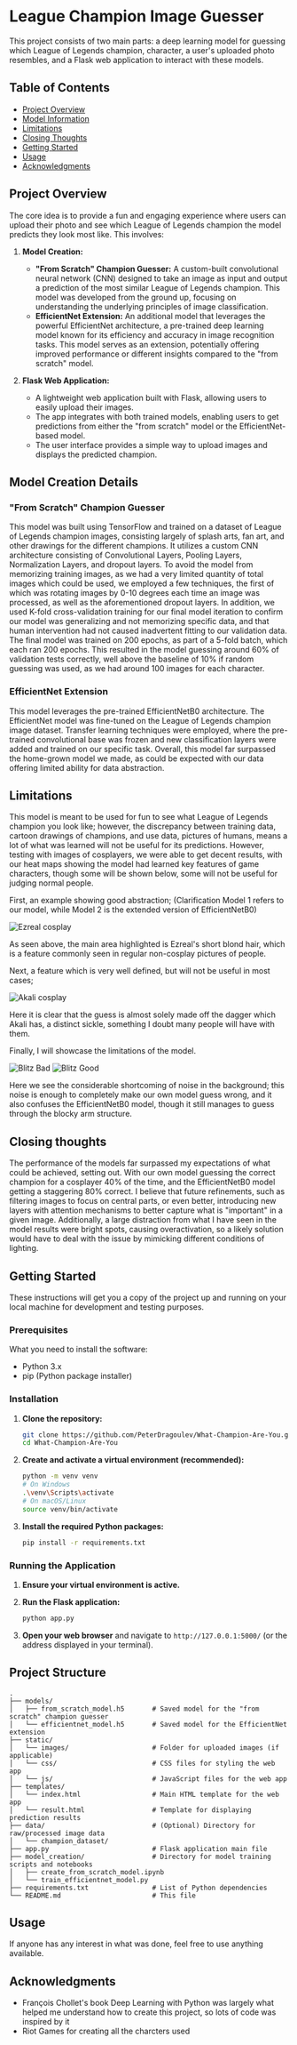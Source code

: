 # League Champion Image Guesser

This project consists of two main parts: a deep learning model for guessing which League of Legends champion, character, a user's uploaded photo resembles, and a Flask web application to interact with these models.

## Table of Contents

- [Project Overview](#project-overview)
- [Model Information](#model-creation-details)
- [Limitations](#limitations)
- [Closing Thoughts](#closing-thoughts)
- [Getting Started](#getting-started)
- [Usage](#usage)
- [Acknowledgments](#acknowledgments)

## Project Overview

The core idea is to provide a fun and engaging experience where users can upload their photo and see which League of Legends champion the model predicts they look most like. This involves:

1.  **Model Creation:**
    * **"From Scratch" Champion Guesser:** A custom-built convolutional neural network (CNN) designed to take an image as input and output a prediction of the most similar League of Legends champion. This model was developed from the ground up, focusing on understanding the underlying principles of image classification.
    * **EfficientNet Extension:** An additional model that leverages the powerful EfficientNet architecture, a pre-trained deep learning model known for its efficiency and accuracy in image recognition tasks. This model serves as an extension, potentially offering improved performance or different insights compared to the "from scratch" model.

2.  **Flask Web Application:**
    * A lightweight web application built with Flask, allowing users to easily upload their images.
    * The app integrates with both trained models, enabling users to get predictions from either the "from scratch" model or the EfficientNet-based model.
    * The user interface provides a simple way to upload images and displays the predicted champion.

## Model Creation Details

### "From Scratch" Champion Guesser

This model was built using TensorFlow and trained on a dataset of League of Legends champion images, consisting largely of splash arts, fan art, and other drawings for the different champions. It utilizes a custom CNN architecture consisting of Convolutional Layers, Pooling Layers, Normalization Layers, and dropout layers. To avoid the model from memorizing training images, as we had a very limited quantity of total images which could be used, we employed a few techniques, the first of which was rotating images by 0-10 degrees each time an image was processed, as well as the aforementioned dropout layers. In addition, we used K-fold cross-validation training for our final model iteration to confirm our model was generalizing and not memorizing specific data, and that human intervention had not caused inadvertent fitting to our validation data. The final model was trained on 200 epochs, as part of a 5-fold batch, which each ran 200 epochs. This resulted in the model guessing around 60% of validation tests correctly, well above the baseline of 10% if random guessing was used, as we had around 100 images for each character.

### EfficientNet Extension

This model leverages the pre-trained EfficientNetB0 architecture. The EfficientNet model was fine-tuned on the League of Legends champion image dataset. Transfer learning techniques were employed, where the pre-trained convolutional base was frozen and new classification layers were added and trained on our specific task. Overall, this model far surpassed the home-grown model we made, as could be expected with our data offering limited ability for data abstraction.

## Limitations

This model is meant to be used for fun to see what League of Legends champion you look like; however, the discrepancy between training data, cartoon drawings of champions, and use data, pictures of humans, means a lot of what was learned will not be useful for its predictions. However, testing with images of cosplayers, we were able to get decent results, with our heat maps showing the model had learned key features of game characters, though some will be shown below, some will not be useful for judging normal people.

First, an example showing good abstraction;
(Clarification Model 1 refers to our model, while Model 2 is the extended version of EfficientNetB0)

![Ezreal cosplay](Images/ezrealGood.png)

As seen above, the main area highlighted is Ezreal's short blond hair, which is a feature commonly seen in regular non-cosplay pictures of people.

Next, a feature which is very well defined, but will not be useful in most cases;

![Akali cosplay](Images/AkaliDagger.png)

Here it is clear that the guess is almost solely made off the dagger which Akali has, a distinct sickle, something I doubt many people will have with them. 

Finally, I will showcase the limitations of the model.

![Blitz Bad](Images/BlitzBad.png)
![Blitz Good](Images/BlitzGood.png)

Here we see the considerable shortcoming of noise in the background; this noise is enough to completely make our own model guess wrong, and it also confuses the EfficientNetB0 model, though it still manages to guess through the blocky arm structure.

## Closing thoughts
The performance of the models far surpassed my expectations of what could be achieved, setting out. With our own model guessing the correct champion for a cosplayer 40% of the time, and the EfficientNetB0 model getting a staggering 80% correct. I believe that future refinements, such as filtering images to focus on central parts, or even better, introducing new layers with attention mechanisms to better capture what is "important" in a given image. Additionally, a large distraction from what I have seen in the model results were bright spots, causing overactivation, so a likely solution would have to deal with the issue by mimicking different conditions of lighting. 

## Getting Started

These instructions will get you a copy of the project up and running on your local machine for development and testing purposes.

### Prerequisites

What you need to install the software:

* Python 3.x
* pip (Python package installer)

### Installation

1.  **Clone the repository:**

    ```bash
    git clone https://github.com/PeterDragoulev/What-Champion-Are-You.git
    cd What-Champion-Are-You
    ```

2.  **Create and activate a virtual environment (recommended):**

    ```bash
    python -m venv venv
    # On Windows
    .\venv\Scripts\activate
    # On macOS/Linux
    source venv/bin/activate
    ```

3.  **Install the required Python packages:**

    ```bash
    pip install -r requirements.txt
    ```

### Running the Application

1.  **Ensure your virtual environment is active.**

2.  **Run the Flask application:**

    ```bash
    python app.py
    ```
3.  **Open your web browser** and navigate to `http://127.0.0.1:5000/` (or the address displayed in your terminal).

## Project Structure

```
.
├── models/
│   ├── from_scratch_model.h5       # Saved model for the "from scratch" champion guesser
│   └── efficientnet_model.h5       # Saved model for the EfficientNet extension
├── static/
│   └── images/                     # Folder for uploaded images (if applicable)
│   └── css/                        # CSS files for styling the web app
│   └── js/                         # JavaScript files for the web app
├── templates/
│   └── index.html                  # Main HTML template for the web app
│   └── result.html                 # Template for displaying prediction results
├── data/                           # (Optional) Directory for raw/processed image data
│   └── champion_dataset/
├── app.py                          # Flask application main file
├── model_creation/                 # Directory for model training scripts and notebooks
│   ├── create_from_scratch_model.ipynb
│   └── train_efficientnet_model.py
├── requirements.txt                # List of Python dependencies
└── README.md                       # This file
```

## Usage
If anyone has any interest in what was done, feel free to use anything available.

## Acknowledgments
* François Chollet's book Deep Learning with Python was largely what helped me understand how to create this project, so lots of code was inspired by it
* Riot Games for creating all the charcters used

